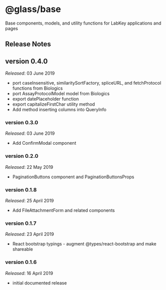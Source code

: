 # @glass/base

Base components, models, and utility functions for LabKey applications and pages

## Release Notes ##

## version 0.4.0
*Released*: 03 June 2019
* port caseInsensitive, similaritySortFactory, spliceURL, and fetchProtocol functions from Biologics
* port AssayProtocolModel model from Biologics
* export datePlaceholder function
* export capitalizeFirstChar utility method
* Add method inserting columns into QueryInfo

### version 0.3.0
*Released*: 03 June 2019
* Add ConfirmModal component

### version 0.2.0
*Released*: 22 May 2019
* PaginationButtons component and PaginationButtonsProps

### version 0.1.8
*Released*: 25 April 2019
* Add FileAttachmentForm and related components

### version 0.1.7
*Released*: 23 April 2019
* React bootstrap typings - augment @types/react-bootstrap and make shareable

### version 0.1.6
*Released*: 16 April 2019
* initial documented release


